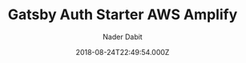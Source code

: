 ---
title: Gatsby Auth Starter AWS Amplify
github: https://github.com/dabit3/gatsby-auth-starter-aws-amplify
demo: https://master.d2f5ek3dnwfe9v.amplifyapp.com/
author: Nader Dabit
ssg:
  - Gatsby
cms:
  - Markdown
date: 2018-08-24T22:49:54.000Z
description: Starter Project with Authentication with Gatsby & AWS Amplify
draft: true
publish_date: '2018-08-24T22:49:54Z'
update_date: '2021-07-04T12:29:50Z'
github_star: 319
github_fork: 418
---